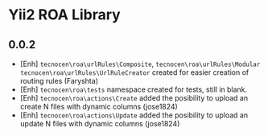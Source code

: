 Yii2 ROA Library
================

0.0.2
-----

- [Enh] `tecnocen\roa\urlRules\Composite`, `tecnocen\roa\urlRules\Modular`
  `tecnocen\roa\urlRules\UrlRuleCreator` created for easier creation of routing
  rules (Faryshta)
- [Enh] `tecnocen\roa\tests` namespace created for tests, still in blank.
- [Enh] `tecnocen\roa\actions\Create` added the posibility to upload an create
  N files with dynamic columns (jose1824)
- [Enh] `tecnocen\roa\actions\Update` added the posibility to upload an update
  N files with dynamic columns (jose1824)
